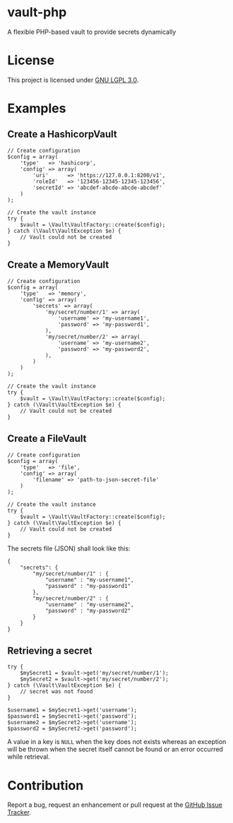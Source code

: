 # vault-php
A flexible PHP-based vault to provide secrets dynamically

# License
This project is licensed under [GNU LGPL 3.0](LICENSE.md). 

# Examples
## Create a HashicorpVault
```
// Create configuration
$config = array(
	'type'   => 'hashicorp',
	'config' => array(
		'uri'      => 'https://127.0.0.1:8200/v1',
		'roleId'   => '123456-12345-12345-123456',
		'secretId' => 'abcdef-abcde-abcde-abcdef'
	)
);

// Create the vault instance
try {
	$vault = \Vault\VaultFactory::create($config);
} catch (\Vault\VaultException $e) {
	// Vault could not be created
}

```

## Create a MemoryVault
```
// Create configuration
$config = array(
	'type'   => 'memory',
	'config' => array(
		'secrets' => array(
			'my/secret/number/1' => array(
				'username' => 'my-username1',
				'password' => 'my-password1',
			),
			'my/secret/number/2' => array(
				'username' => 'my-username2',
				'password' => 'my-password2',
			),
		)
	)
);

// Create the vault instance
try {
	$vault = \Vault\VaultFactory::create($config);
} catch (\Vault\VaultException $e) {
	// Vault could not be created
}
```

## Create a FileVault
```
// Create configuration
$config = array(
	'type'   => 'file',
	'config' => array(
		'filename' => 'path-to-json-secret-file'
	)
);

// Create the vault instance
try {
	$vault = \Vault\VaultFactory::create($config);
} catch (\Vault\VaultException $e) {
	// Vault could not be created
}
```

The secrets file (JSON) shall look like this:
```
{
	"secrets": {
		"my/secret/number/1" : {
			"username" : "my-username1",
			"password" : "my-password1"
		},
		"my/secret/number/2" : {
			"username" : "my-username2",
			"password" : "my-password2"
		}
	}
}
```

## Retrieving a secret
```
try {
	$mySecret1 = $vault->get('my/secret/number/1');
	$mySecret2 = $vault->get('my/secret/number/2');
} catch (\Vault\VaultException $e) {
	// secret was not found
}

$username1 = $mySecret1->get('username');
$password1 = $mySecret1->get('password');
$username2 = $mySecret2->get('username');
$password2 = $mySecret2->get('password');
```

A value in a key is `NULL` when the key does not exists whereas an exception will be thrown when the secret itself cannot be found
or an error occurred while retrieval.

# Contribution
Report a bug, request an enhancement or pull request at the [GitHub Issue Tracker](https://github.com/technicalguru/vault-php/issues).


